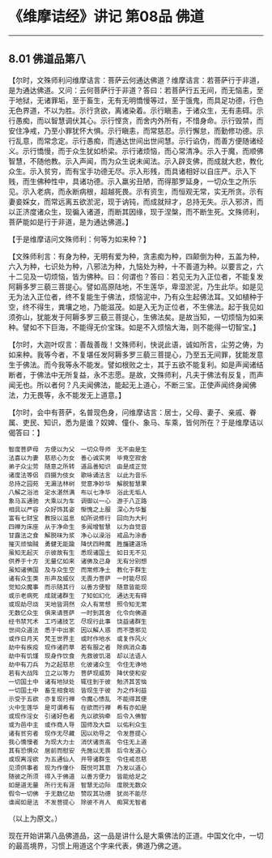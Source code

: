 # 《维摩诘经》讲记 第08品 佛道

------

## 8.01 佛道品第八

【尔时，文殊师利问维摩诘言：菩萨云何通达佛道？维摩诘言：若菩萨行于非道，是为通达佛道。又问：云何菩萨行于非道？答曰：若菩萨行五无间，而无恼恚，至于地狱，无诸罪垢，至于畜生，无有无明憍慢等过，至于饿鬼，而具足功德，行色无色界道，不以为胜。示行贪欲，离诸染着。示行瞋恚，于诸众生，无有恚碍。示行愚痴，而以智慧调伏其心。示行悭贪，而舍内外所有，不惜身命。示行毁禁，而安住净戒，乃至小罪犹怀大惧。示行瞋恚，而常慈忍。示行懈怠，而勤修功德。示行乱意，而常念定。示行愚痴，而通达世间出世间慧。示行谄伪，而善方便随诸经义。示行憍慢，而于众生犹如桥梁。示行诸烦恼，而心常清净。示入于魔，而顺佛智慧，不随他教。示入声闻，而为众生说未闻法。示入辟支佛，而成就大悲，教化众生。示入贫穷，而有宝手功德无尽。示入形残，而具诸相好以自庄严。示入下贱，而生佛种性中，具诸功德。示入羸劣丑陋，而得那罗延身，一切众生之所乐见。示入老病，而永断病根，超越死畏。示有资生，而恒观无常，实无所贪。示有妻妾婇女，而常远离五欲淤泥，现于讷钝，而成就辩才，总持无失。示入邪济，而以正济度诸众生，现徧入诸道，而断其因缘，现于涅槃，而不断生死。文殊师利，菩萨能如是行于非道，是为通达佛道。】

【于是维摩诘问文殊师利：何等为如来种？】

【文殊师利言：有身为种，无明有爱为种，贪恚痴为种，四颠倒为种，五盖为种，六入为种，七识处为种，八邪法为种，九恼处为种，十不善道为种。以要言之，六十二见及一切烦恼，皆为佛种。曰：何谓也？答曰：若见无为入正位者，不能复发阿耨多罗三藐三菩提心。譬如高原陆地，不生莲华，卑湿淤泥，乃生此华。如是见无为法入正位者，终不复能生于佛法，烦恼泥中，乃有众生起佛法耳。又如植种于空，终不得生，粪壤之地，乃能滋茂。如是入无为正位者，不生佛法。起于我见如须弥山，犹能发于阿耨多罗三藐三菩提心，生佛法矣。是故当知，一切烦恼为如来种。譬如不下巨海，不能得无价宝珠。如是不入烦恼大海，则不能得一切智宝。】

【尔时，大迦叶叹言：善哉善哉！文殊师利，快说此语，诚如所言，尘劳之俦，为如来种。我等今者，不复堪任发阿耨多罗三藐三菩提心，乃至五无间罪，犹能发意生于佛法。而今我等永不能发。譬如根败之士，其于五欲不能复利。如是声闻诸结断者，于佛法中无所复益，永不志愿。是故，文殊师利，凡夫于佛法有反复，而声闻无也。所以者何？凡夫闻佛法，能起无上道心，不断三宝。正使声闻终身闻佛法，力无畏等，永不能发无上道意。】

【尔时，会中有菩萨，名普现色身，问维摩诘言：居士，父母、妻子、亲戚、眷属、吏民、知识，悉为是谁？奴婢、僮仆、象马、车乘，皆何所在？于是维摩诘以偈答曰：】

```
智度菩萨母　方便以为父　一切众导师　无不由是生
法喜以为妻　慈悲心为女　善心诚实男　毕竟空寂舍
弟子众尘劳　随意之所转　道品善知识　由是成正觉
诸度法等侣　四摄为伎女　歌咏诵法言　以此为音乐
总持之园苑　无漏法林树　觉意净妙华　解脱智慧果
八解之浴池　定水湛然满　布以七净华　浴此无垢人
象马五通驰　大乘以为车　调御以一心　游于八正路
相具以严容　众好饰其姿　惭愧之上服　深心为华鬘
富有七财宝　教授以滋息　如所说修行　回向为大利
四禅为床座　从于净命生　多闻增智慧　以为自觉音
甘露法之食　解脱味为浆　净心以澡浴　戒品为涂香
摧灭烦恼贼　勇健无能踰　降伏四种魔　胜旛建道场
虽知无起灭　示彼故有生　悉现诸国土　如日无不见
供养于十方　无量亿如来　诸佛及己身　无有分别想
虽知诸佛国　及与众生空　而常修净土　教化于群生
诸有众生类　形声及威仪　无畏力菩萨　一时能尽现
觉知众魔事　而示随其行　以善方便智　随意皆能现
或示老病死　成就诸群生　了知如幻化　通达无有碍
或现劫尽烧　天地皆洞然　众人有常想　照令知无常
无数亿众生　俱来请菩萨　一时到其舍　化令向佛道
经书禁咒术　工巧诸技艺　尽现行此事　饶益诸群生
世间众道法　悉于中出家　因以解人惑　而不堕邪见
或作日月天　梵王世界主　或时作地水　或复作风火
劫中有疾疫　现作诸药草　若有服之者　除病消众毒
劫中有饥馑　现身作饮食　先救彼饥渴　却以法语人
劫中有刀兵　为之起慈悲　化彼诸众生　令住无诤地
若有大战阵　立之以等力　菩萨现威势　降伏使和安
一切国土中　诸有地狱处　辄往到于彼　勉济其苦恼
一切国土中　畜生相食啖　皆现生于彼　为之作利益
示受于五欲　亦复现行禅　令魔心愦乱　不能得其便
火中生莲华　是可谓希有　在欲而行禅　希有亦如是
或现作淫女　引诸好色者　先以欲钩牵　后令入佛智
或为邑中主　或作商人导　国师及大臣　以佑利众生
诸有贫穷者　现作无尽藏　因以劝导之　令发菩提心
我心憍慢者　为现大力士　消伏诸贡高　令住无上道
其有恐惧众　居前而慰安　先施以无畏　后令发道心
或现离淫欲　为五通仙人　开导诸群生　令住戒忍慈
见须供事者　现为作僮仆　既悦可其意　乃发以道心
随彼之所须　得入于佛道　以善方便力　皆能给足之
如是道无量　所行无有涯　智慧无边际　度脱无数众
假令一切佛　于无数亿劫　赞叹其功德　犹尚不能尽
谁闻如是法　不发菩提心　除彼不肖人　痴冥无智者
```

（以上为原文。）

现在开始讲第八品佛道品，这一品是讲什么是大乘佛法的正道。中国文化中，一切的最高境界，习惯上用道这个字来代表，佛道乃佛之道。

